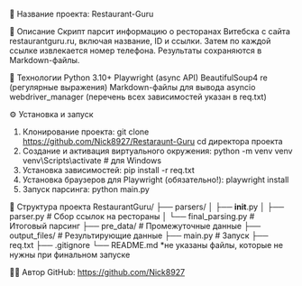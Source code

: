 📌 Название проекта:
Restaurant-Guru 


📄 Описание
Скрипт парсит информацию о ресторанах Витебска с сайта restaurantguru.ru,
включая название, ID и ссылки. Затем по каждой ссылке извлекается номер телефона.
Результаты сохраняются в Markdown-файлы.


🚀 Технологии
Python 3.10+
Playwright (async API)
BeautifulSoup4
re (регулярные выражения)
Markdown-файлы для вывода
asyncio
webdriver_manager
(перечень всех зависимостей указан в req.txt)


⚙️ Установка и запуск
1. Клонирование проекта:
git clone https://github.com/Nick8927/Restaraunt-Guru
cd директора проекта
2. Создание и активация виртуального окружения:
python -m venv venv
venv\Scripts\activate   # для Windows
3. Установка зависимостей:
pip install -r req.txt
4. Установка браузеров для Playwright (обязательно!):
playwright install
5. Запуск парсинга:
python main.py


📁 Структура проекта
RestaurantGuru/
├── parsers/
│   ├── __init__.py
│   ├── parser.py              # Сбор ссылок на рестораны
│   └── final_parsing.py       # Итоговый парсинг 
├── pre_data/                  # Промежуточные данные
├── output_files/              # Результирующие данные
├── main.py                    # Запуск
├── req.txt
├── .gitignore
└── README.md
*не указаны файлы, которые не нужны при финальном запуске

👨‍💻 Автор
GitHub: https://github.com/Nick8927


